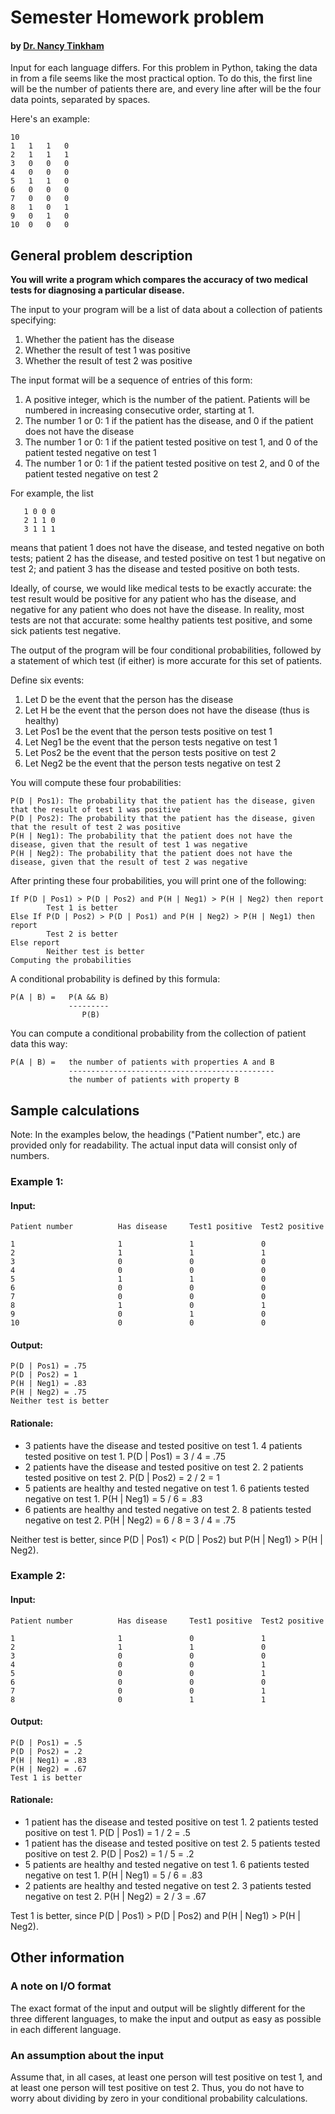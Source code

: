 # Semester Homework problem
#### by [Dr. Nancy Tinkham](http://elvis.rowan.edu/~nlt/)

Input for each language differs. For this problem in Python, taking the data in from a file seems like the most practical option. To do this, the first line will be the number of patients there are, and every line after will be the four data points, separated by spaces.

Here's an example:
```
10
1   1   1   0
2   1   1   1
3   0   0   0
4   0   0   0
5   1   1   0
6   0   0   0
7   0   0   0
8   1   0   1
9   0   1   0
10  0   0   0
```

## General problem description

**You will write a program which compares the accuracy of two medical tests for diagnosing a particular disease.**

The input to your program will be a list of data about a collection of patients specifying:

1. Whether the patient has the disease
2. Whether the result of test 1 was positive
3. Whether the result of test 2 was positive

The input format will be a sequence of entries of this form:

1. A positive integer, which is the number of the patient. Patients will be numbered in increasing consecutive order, starting at 1.
2. The number 1 or 0: 1 if the patient has the disease, and 0 if the patient does not have the disease
3. The number 1 or 0: 1 if the patient tested positive on test 1, and 0 of the patient tested negative on test 1
4. The number 1 or 0: 1 if the patient tested positive on test 2, and 0 of the patient tested negative on test 2

For example, the list
```
   1 0 0 0
   2 1 1 0
   3 1 1 1
```
means that patient 1 does not have the disease, and tested negative on both tests; patient 2 has the disease, and tested positive on test 1 but negative on test 2; and patient 3 has the disease and tested positive on both tests.

Ideally, of course, we would like medical tests to be exactly accurate: the test result would be positive for any patient who has the disease, and negative for any patient who does not have the disease. In reality, most tests are not that accurate: some healthy patients test positive, and some sick patients test negative.

The output of the program will be four conditional probabilities, followed by a statement of which test (if either) is more accurate for this set of patients. 

Define six events:

1. Let D be the event that the person has the disease 
2. Let H be the event that the person does not have the disease (thus is healthy) 
3. Let Pos1 be the event that the person tests positive on test 1 
4. Let Neg1 be the event that the person tests negative on test 1 
5. Let Pos2 be the event that the person tests positive on test 2 
6. Let Neg2 be the event that the person tests negative on test 2

You will compute these four probabilities:
```
P(D | Pos1): The probability that the patient has the disease, given that the result of test 1 was positive 
P(D | Pos2): The probability that the patient has the disease, given that the result of test 2 was positive 
P(H | Neg1): The probability that the patient does not have the disease, given that the result of test 1 was negative 
P(H | Neg2): The probability that the patient does not have the disease, given that the result of test 2 was negative
```
After printing these four probabilities, you will print one of the following:
```
If P(D | Pos1) > P(D | Pos2) and P(H | Neg1) > P(H | Neg2) then report 
        Test 1 is better 
Else If P(D | Pos2) > P(D | Pos1) and P(H | Neg2) > P(H | Neg1) then report 
        Test 2 is better 
Else report 
        Neither test is better
Computing the probabilities
```
A conditional probability is defined by this formula:
```
P(A | B) =   P(A && B) 
             ---------
                P(B)
```
You can compute a conditional probability from the collection of patient data this way:
```
P(A | B) =   the number of patients with properties A and B
             ----------------------------------------------
             the number of patients with property B
```
## Sample calculations

Note: In the examples below, the headings ("Patient number", etc.) are provided only for readability. The actual input data will consist only of numbers.

### Example 1:
#### Input:
```
Patient number          Has disease     Test1 positive  Test2 positive

1                       1               1               0
2                       1               1               1
3                       0               0               0
4                       0               0               0
5                       1               1               0
6                       0               0               0
7                       0               0               0
8                       1               0               1
9                       0               1               0
10                      0               0               0
```
#### Output:
```
P(D | Pos1) = .75
P(D | Pos2) = 1
P(H | Neg1) = .83
P(H | Neg2) = .75
Neither test is better
```
#### Rationale:

- 3 patients have the disease and tested positive on test 1. 4 patients tested positive on test 1. P(D | Pos1) = 3 / 4 = .75
- 2 patients have the disease and tested positive on test 2. 2 patients tested positive on test 2. P(D | Pos2) = 2 / 2 = 1
- 5 patients are healthy and tested negative on test 1. 6 patients tested negative on test 1. P(H | Neg1) = 5 / 6 = .83
- 6 patients are healthy and tested negative on test 2. 8 patients tested negative on test 2. P(H | Neg2) = 6 / 8 = 3 / 4 = .75

Neither test is better, since P(D | Pos1) < P(D | Pos2) but P(H | Neg1) > P(H | Neg2).
### Example 2:
#### Input:
```
Patient number          Has disease     Test1 positive  Test2 positive

1                       1               0               1
2                       1               1               0
3                       0               0               0
4                       0               0               1
5                       0               0               1
6                       0               0               0
7                       0               0               1
8                       0               1               1
```
#### Output:
```
P(D | Pos1) = .5
P(D | Pos2) = .2
P(H | Neg1) = .83
P(H | Neg2) = .67
Test 1 is better
```
#### Rationale:
- 1 patient has the disease and tested positive on test 1. 2 patients tested positive on test 1. P(D | Pos1) = 1 / 2 = .5
- 1 patient has the disease and tested positive on test 2. 5 patients tested positive on test 2. P(D | Pos2) = 1 / 5 = .2
- 5 patients are healthy and tested negative on test 1. 6 patients tested negative on test 1. P(H | Neg1) = 5 / 6 = .83
- 2 patients are healthy and tested negative on test 2. 3 patients tested negative on test 2. P(H | Neg2) = 2 / 3 = .67

Test 1 is better, since P(D | Pos1) > P(D | Pos2) and P(H | Neg1) > P(H | Neg2).

## Other information

### A note on I/O format

The exact format of the input and output will be slightly different for the three different languages, to make the input and output as easy as possible in each different language.

### An assumption about the input

Assume that, in all cases, at least one person will test positive on test 1, and at least one person will test positive on test 2. Thus, you do not have to worry about dividing by zero in your conditional probability calculations.
